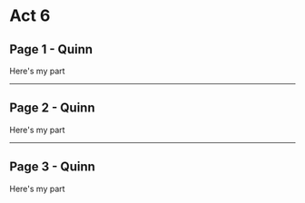 
# Act 6

## Page 1 - Quinn

Here's my part

---

## Page 2 - Quinn

Here's my part

---

## Page 3 - Quinn

Here's my part
